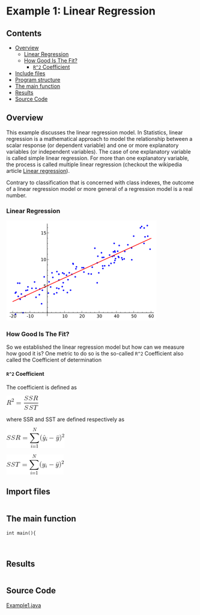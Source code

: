 # Example 1: Linear Regression

## Contents
* [Overview](#overview) 
    * [Linear Regression](#linear_regression)
    * [How Good Is The Fit?](#how_good_is_the_fit)
      * [```R^2``` Coefficient](#r2_coefficient)
* [Include files](#include_files)
* [Program structure](#prg_struct)
* [The main function](#m_func)
* [Results](#results)
* [Source Code](#source_code)

## <a name="overview"></a> Overview

This example discusses the linear regression model. In Statistics, linear regression is a mathematical approach to model
the relationship between a scalar response (or dependent variable) and one or more explanatory variables (or independent variables).
The case of one explanatory variable is called simple linear regression.  For more than one explanatory variable, the process is called multiple linear regression
(checkout the wikipedia article <a href="https://en.wikipedia.org/wiki/Linear_regression">Linear regression</a>).

Contrary to classification that is concerned with
class indexes, the outcome of a linear regression model or more general of a regression model is a real number.

### <a name="linear_regression"></a> Linear Regression

![LinearRegression](linear_regression.png)

### <a name="how_good_is_the_fit"></a> How Good Is The Fit?

So we established the linear regression  model but how can we measure how good it is?
One metric to do so is the so-called ```R^2``` Coefficient also called the Coefficient of determination

#### <a name="r2_coefficient"></a> ```R^2``` Coefficient

The coefficient is defined as

![R2](r2.gif)

where  SSR and SST are defined respectively as


![SSR](ssr.gif)

![SST](sst.gif)

## <a name="include_files"></a> Import files

```

```

## <a name="m_func"></a> The main function

```
int main(){

    

```

## <a name="results"></a> Results

```

```

## <a name="source_code"></a> Source Code

<a href="Example1.java">Example1.java</a>